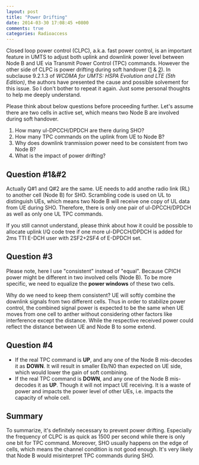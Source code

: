 ```yaml
---
layout: post
title: "Power Drifting"
date: 2014-03-30 17:08:45 +0800
comments: true
categories: Radioaccess
---
```


Closed loop power control (CLPC), a.k.a. fast power control, is an important feature in UMTS to adjust both uplink and downlink power level between Node B and UE via Transmit Power Control (TPC) commands. However the other side of CLPC is power drifting during soft handover ([1](http://blog.pzheng.info/blog/2013/04/02/soft-and-softer-handover/) & [2](http://blog.pzheng.info/blog/2013/05/12/soft-and-softer-handover-ii/)). In subclause 9.2.1.3 of *WCDMA for UMTS: HSPA Evolution and LTE (5th Edition)*, the authors have presented the cause and possible solvement for this issue. So I don't bother to repeat it again. Just some personal thoughts to help me deeply understand.

<!--more-->

Please think about below questions before proceeding further. Let's assume there are two cells in active set, which means two Node B are involved during soft handover.

1. How many ul-DPCCH/DPDCH are there during SHO?
2. How many TPC commands on the uplink from UE to Node B?
3. Why does downlink tranmission power need to be consistent from two Node B?
4. What is the impact of power drifting?

## Question #1&#2

Actually Q#1 and Q#2 are the same. UE needs to add anothe radio link (RL) to another cell (Node B) for SHO. Scrambling code is used on UL to distinguish UEs, which means two Node B will receive one copy of UL data from UE during SHO. Therefore, there is only one pair of ul-DPCCH/DPDCH as well as only one UL TPC commands.

If you still cannot understand, please think about how it could be possible to allocate uplink I/Q code tree if one more ul-DPCCH/DPDCH is added for 2ms TTI E-DCH user with 2SF2+2SF4 of E-DPDCH set.

## Question #3

Please note, here I use "consistent" instead of "equal". Because CPICH power might be different in two involved cells (Node B). To be more specific, we need to equalize the **power windows** of these two cells.

Why do we need to keep them consistent? UE will softly combine the downlink signals from two different cells. Thus in order to stabilize power control, the combined signal power is expected to be the same when UE moves from one cell to anther without considering other factors like interference except the distance. While the respective received power could reflect the distance between UE and Node B to some extend.

## Question #4

* If the real TPC command is **UP**, and any one of the Node B mis-decodes it as **DOWN**. It will result in smaller Eb/N0 than expected on UE side, which would lower the gain of soft combining.
* If the real TPC command is **DOWN**, and any one of the Node B mis-decodes it as **UP**. Though it will not impact UE receiving. It is a waste of power and impacts the power level of other UEs, i.e. impacts the capacity of whole cell.

## Summary

To summarize, it's definitely necessary to prevent power drifting. Especially the frequency of CLPC is as quick as 1500 per second while there is only one bit for TPC command. Moreover, SHO usually happens on the edge of cells, which means the channel condition is not good enough. It's very likely that Node B would misinterpret TPC commands during SHO.
